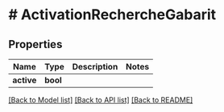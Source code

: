 # # ActivationRechercheGabarit

## Properties

Name | Type | Description | Notes
------------ | ------------- | ------------- | -------------
**active** | **bool** |  |

[[Back to Model list]](../../README.md#models) [[Back to API list]](../../README.md#endpoints) [[Back to README]](../../README.md)
